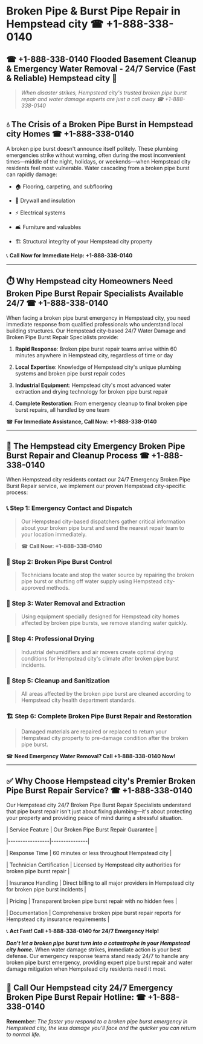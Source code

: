 # Broken Pipe & Burst Pipe Repair in Hempstead city ☎ +1-888-338-0140  
## ☎ +1-888-338-0140 Flooded Basement Cleanup & Emergency Water Removal - 24/7 Service (Fast & Reliable) Hempstead city 🚨  

> *When disaster strikes, Hempstead city's trusted broken pipe burst repair and water damage experts are just a call away ☎ +1-888-338-0140*  

## 💧 The Crisis of a Broken Pipe Burst in Hempstead city Homes ☎ +1-888-338-0140  

A broken pipe burst doesn't announce itself politely. These plumbing emergencies strike without warning, often during the most inconvenient times—middle of the night, holidays, or weekends—when Hempstead city residents feel most vulnerable. Water cascading from a broken pipe burst can rapidly damage:  

* 🏠 Flooring, carpeting, and subflooring  
* 🧱 Drywall and insulation  
* ⚡ Electrical systems  
* 🛋️ Furniture and valuables  
* 🏗️ Structural integrity of your Hempstead city property  

📞 **Call Now for Immediate Help: +1-888-338-0140**  

---  

## ⏱️ Why Hempstead city Homeowners Need Broken Pipe Burst Repair Specialists Available 24/7 ☎ +1-888-338-0140  

When facing a broken pipe burst emergency in Hempstead city, you need immediate response from qualified professionals who understand local building structures. Our Hempstead city-based 24/7 Water Damage and Broken Pipe Burst Repair Specialists provide:  

1. **Rapid Response**: Broken pipe burst repair teams arrive within 60 minutes anywhere in Hempstead city, regardless of time or day  
2. **Local Expertise**: Knowledge of Hempstead city's unique plumbing systems and broken pipe burst repair codes  
3. **Industrial Equipment**: Hempstead city's most advanced water extraction and drying technology for broken pipe burst repair  
4. **Complete Restoration**: From emergency cleanup to final broken pipe burst repairs, all handled by one team  

☎ **For Immediate Assistance, Call Now: +1-888-338-0140**  

---  

## 🔧 The Hempstead city Emergency Broken Pipe Burst Repair and Cleanup Process ☎ +1-888-338-0140  

When Hempstead city residents contact our 24/7 Emergency Broken Pipe Burst Repair service, we implement our proven Hempstead city-specific process:  

### 📞 Step 1: Emergency Contact and Dispatch  
> Our Hempstead city-based dispatchers gather critical information about your broken pipe burst and send the nearest repair team to your location immediately.  
> ☎ **Call Now: +1-888-338-0140**  

### 🚿 Step 2: Broken Pipe Burst Control  
> Technicians locate and stop the water source by repairing the broken pipe burst or shutting off water supply using Hempstead city-approved methods.  

### 🌊 Step 3: Water Removal and Extraction  
> Using equipment specially designed for Hempstead city homes affected by broken pipe bursts, we remove standing water quickly.  

### 💨 Step 4: Professional Drying  
> Industrial dehumidifiers and air movers create optimal drying conditions for Hempstead city's climate after broken pipe burst incidents.  

### 🧼 Step 5: Cleanup and Sanitization  
> All areas affected by the broken pipe burst are cleaned according to Hempstead city health department standards.  

### 🏗️ Step 6: Complete Broken Pipe Burst Repair and Restoration  
> Damaged materials are repaired or replaced to return your Hempstead city property to pre-damage condition after the broken pipe burst.  

☎ **Need Emergency Water Removal? Call +1-888-338-0140 Now!**  

---  

## ✅ Why Choose Hempstead city's Premier Broken Pipe Burst Repair Service? ☎ +1-888-338-0140  

Our Hempstead city 24/7 Broken Pipe Burst Repair Specialists understand that pipe burst repair isn't just about fixing plumbing—it's about protecting your property and providing peace of mind during a stressful situation.  

| Service Feature | Our Broken Pipe Burst Repair Guarantee |  
|-----------------|---------------|  
| Response Time | 60 minutes or less throughout Hempstead city |  
| Technician Certification | Licensed by Hempstead city authorities for broken pipe burst repair |  
| Insurance Handling | Direct billing to all major providers in Hempstead city for broken pipe burst incidents |  
| Pricing | Transparent broken pipe burst repair with no hidden fees |  
| Documentation | Comprehensive broken pipe burst repair reports for Hempstead city insurance requirements |  

📞 **Act Fast! Call +1-888-338-0140 for 24/7 Emergency Help!**  

***Don't let a broken pipe burst turn into a catastrophe in your Hempstead city home.*** When water damage strikes, immediate action is your best defense. Our emergency response teams stand ready 24/7 to handle any broken pipe burst emergency, providing expert pipe burst repair and water damage mitigation when Hempstead city residents need it most.  

## 📱 Call Our Hempstead city 24/7 Emergency Broken Pipe Burst Repair Hotline: ☎ +1-888-338-0140  

**Remember**: *The faster you respond to a broken pipe burst emergency in Hempstead city, the less damage you'll face and the quicker you can return to normal life.*
